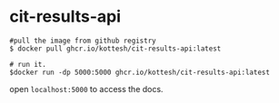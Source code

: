 # cit-results-api

```
#pull the image from github registry
$ docker pull ghcr.io/kottesh/cit-results-api:latest

# run it.
$docker run -dp 5000:5000 ghcr.io/kottesh/cit-results-api:latest
```

open `localhost:5000` to access the docs.
